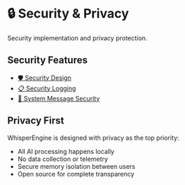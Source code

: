 # 🔒 Security & Privacy

Security implementation and privacy protection.

## Security Features
- [🛡️ Security Design](docs/security/SECURITY_AUTHORIZATION_DESIGN.md)
- [📋 Security Logging](docs/security/SECURITY_LOGGING_CONFIGURATION.md)
- [🔧 System Message Security](docs/security/SYSTEM_MESSAGE_TRUNCATION_FIX.md)

## Privacy First
WhisperEngine is designed with privacy as the top priority:
- All AI processing happens locally
- No data collection or telemetry
- Secure memory isolation between users
- Open source for complete transparency
